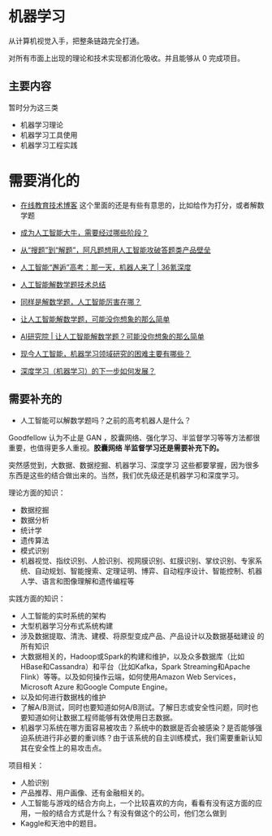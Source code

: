 
# 机器学习

从计算机视觉入手，把整条链路完全打通。

对所有市面上出现的理论和技术实现都消化吸收。并且能够从 0 完成项目。


## 主要内容

暂时分为这三类


- 机器学习理论
- 机器学习工具使用
- 机器学习工程实践


# 需要消化的

- [在线教育技术博客](https://www.mathgeeker.com/) 这个里面的还是有些有意思的，比如给作为打分，或者解数学题
- [成为人工智能大牛，需要经过哪些阶段？](https://zhuanlan.zhihu.com/p/29595944)

- [从“搜题”到“解题”，阿凡题想用人工智能攻破答题类产品壁垒](http://36kr.com/p/532721.html)
- [人工智能“邂逅”高考：那一天，机器人来了 | 36氪深度](https://36kr.com/p/5078919.html)
- [人工智能解数学题技术总结](https://www.mathgeeker.com/2018/04/28/auto-mathsolver-0/)
- [同样是解数学题，人工智能厉害在哪？](https://www.pingwest.com/a/69329)
- [让人工智能解数学题，可能没你想象的那么简单](https://www.msra.cn/zh-cn/news/features/computer-problem-solving-system-20170228)
- [AI研究院 | 让人工智能解数学题？可能没你想象的那么简单](http://dy.163.com/v2/article/detail/CECOT5K70511CUKV.html)

- [现今人工智能，机器学习领域研究的困难主要有哪些？](https://www.zhihu.com/question/32148241)

- [深度学习（机器学习）的下一步如何发展？](https://www.zhihu.com/question/47602063)


## 需要补充的

- 人工智能可以解数学题吗？之前的高考机器人是什么？

Goodfellow 认为不止是 GAN ，胶囊网络、强化学习、半监督学习等等方法都很重要，也值得更多人重视。**胶囊网络 半监督学习还是需要补充下的。**

突然感觉到，大数据、数据挖掘、机器学习、深度学习 这些都要掌握，因为很多东西是这些的结合做出来的。当然，我们优先级还是机器学习和深度学习。

理论方面的知识：

- 数据挖掘
- 数据分析
- 统计学
- 遗传算法
- 模式识别
- 机器视觉、指纹识别、人脸识别、视网膜识别、虹膜识别、掌纹识别、专家系统、自动规划、智能搜索、定理证明、博弈、自动程序设计、智能控制、机器人学、语言和图像理解和遗传编程等


实践方面的知识：


- 人工智能的实时系统的架构
- 大型机器学习分布式系统构建
- 涉及数据提取、清洗、建模、将原型变成产品、产品设计以及数据基础建设 的所有知识
- 大数据相关的，Hadoop或Spark的构建和维护，以及众多数据库（比如HBase和Cassandra）和平台（比如Kafka，Spark Streaming和Apache Flink）等等。以及如何操作云端，如何使用Amazon Web Services，Microsoft Azure 和Google Compute Engine。
- 以及如何进行数据栈的维护
- 了解A/B测试，同时也要知道如何A/B测试。了解日志或安全性问题，同时也要知道如何让数据工程师能够有效使用日志数据。
- 机器学习系统在哪方面容易被攻击？系统中的数据是否会被感染？是否能够强迫系统进行非必要的重训练？由于该系统的自主训练模式，我们需要重新认知其在安全性上的易攻击点。


项目相关：


* 人脸识别
* 产品推荐、用户画像、还有金融相关的。
* 人工智能与游戏的结合方向上，一个比较喜欢的方向，看看有没有这方面的应用，一般的结合方式是什么？有没有做这个的公司，他们怎么做到
* Kaggle和天池中的题目。

